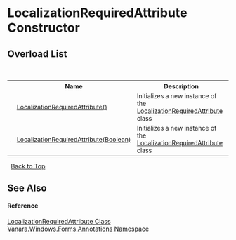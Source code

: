 # LocalizationRequiredAttribute Constructor 
 


## Overload List
&nbsp;<table><tr><th></th><th>Name</th><th>Description</th></tr><tr><td>![Public method](media/pubmethod.gif "Public method")</td><td><a href="c38b3ddb-5db8-0393-b677-f5a421a2bd89">LocalizationRequiredAttribute()</a></td><td>
Initializes a new instance of the <a href="f47e6e45-0e7f-444d-86c3-c4bc2eacbe8e">LocalizationRequiredAttribute</a> class</td></tr><tr><td>![Public method](media/pubmethod.gif "Public method")</td><td><a href="5b57272c-19a7-c891-cb8c-5e908725febd">LocalizationRequiredAttribute(Boolean)</a></td><td>
Initializes a new instance of the <a href="f47e6e45-0e7f-444d-86c3-c4bc2eacbe8e">LocalizationRequiredAttribute</a> class</td></tr></table>&nbsp;
<a href="#localizationrequiredattribute-constructor">Back to Top</a>

## See Also


#### Reference
<a href="f47e6e45-0e7f-444d-86c3-c4bc2eacbe8e">LocalizationRequiredAttribute Class</a><br /><a href="600255aa-5477-7018-00f3-14fce5adebc9">Vanara.Windows.Forms.Annotations Namespace</a><br />